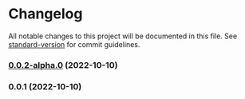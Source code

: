 # Changelog

All notable changes to this project will be documented in this file. See [standard-version](https://github.com/conventional-changelog/standard-version) for commit guidelines.

### [0.0.2-alpha.0](https://github.com/amjadbouhouch/markup/compare/v0.0.1...v0.0.2-alpha.0) (2022-10-10)

### 0.0.1 (2022-10-10)
